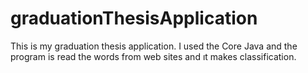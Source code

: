 # graduationThesisApplication
This is my graduation thesis application. I used the Core Java and the program is read the words from web sites and ıt makes classification.
